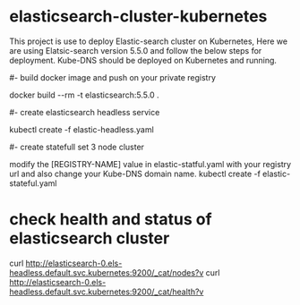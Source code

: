 # elasticsearch-cluster-kubernetes

This project is use to deploy Elastic-search cluster on Kubernetes, Here we are using Elatsic-search version 5.5.0 and follow the below steps for deployment. Kube-DNS should be deployed on Kubernetes and running.

#- build docker image and push on your private registry

docker build --rm -t elasticsearch:5.5.0 .


#- create elasticsearch headless service 

kubectl create -f elastic-headless.yaml

#- create statefull set 3 node cluster

modify the [REGISTRY-NAME] value in elastic-statful.yaml with your registry url and also change your Kube-DNS domain name.
kubectl create -f elastic-stateful.yaml


# check health and status of elasticsearch cluster

curl http://elasticsearch-0.els-headless.default.svc.kubernetes:9200/_cat/nodes?v
curl http://elasticsearch-0.els-headless.default.svc.kubernetes:9200/_cat/health?v


